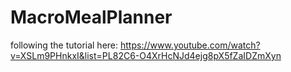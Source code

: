 # MacroMealPlanner
following the tutorial here: https://www.youtube.com/watch?v=XSLm9PHnkxI&list=PL82C6-O4XrHcNJd4ejg8pX5fZaIDZmXyn